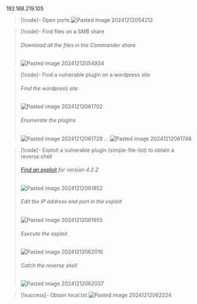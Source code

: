 192.168.219.105

>[!code]- Open ports
>![Pasted image 20241212054212](/Images/Pasted%20image%2020241212054212.png)

>[!code]- Find files on a SMB share
>###### Download all the files in the Commander share
>![Pasted image 20241212054934](/Images/Pasted%20image%2020241212054934.png)

>[!code]- Find a vulnerable plugin on a wordpress site
>###### Find the wordpress site
>![Pasted image 20241212061702](/Images/Pasted%20image%2020241212061702.png)
>###### Enumerate the plugins
>![Pasted image 20241212061729](/Images/Pasted%20image%2020241212061729.png)
>...
>![Pasted image 20241212061748](/Images/Pasted%20image%2020241212061748.png)

>[!code]- Exploit a vulnerable plugin (simple-file-list) to obtain a reverse shell
>###### [Find an exploit](https://www.exploit-db.com/exploits/48979) for version 4.2.2
>![Pasted image 20241212061852](/Images/Pasted%20image%2020241212061852.png)
>###### Edit the IP address and port in the exploit
>![Pasted image 20241212061955](/Images/Pasted%20image%2020241212061955.png)
>###### Execute the exploit
>![Pasted image 20241212062016](/Images/Pasted%20image%2020241212062016.png)
>###### Catch the reverse shell
>![Pasted image 20241212062037](/Images/Pasted%20image%2020241212062037.png)

>[!success]- Obtain local.txt
>![Pasted image 20241212062224](/Images/Pasted%20image%2020241212062224.png)
